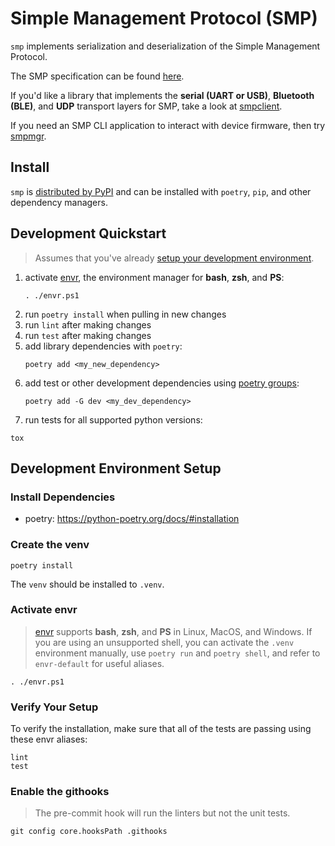 # Simple Management Protocol (SMP)

`smp` implements serialization and deserialization of the Simple Management Protocol.

The SMP specification can be found [here](https://docs.zephyrproject.org/latest/services/device_mgmt/smp_protocol.html).

If you'd like a library that implements the **serial (UART or USB)**, **Bluetooth (BLE)**, and
**UDP** transport layers for SMP, take a look at
[smpclient](https://github.com/intercreate/smpclient).

If you need an SMP CLI application to interact with device firmware, then try
[smpmgr](https://github.com/intercreate/smpmgr).

## Install

`smp` is [distributed by PyPI](https://pypi.org/project/smp/) and can be installed with `poetry`, `pip`, and other dependency managers.

## Development Quickstart

> Assumes that you've already [setup your development environment](#development-environment-setup).

1. activate [envr](https://github.com/JPhutchins/envr), the environment manager for **bash**, **zsh**, and **PS**:
   ```
   . ./envr.ps1
   ```
2. run `poetry install` when pulling in new changes
3. run `lint` after making changes
4. run `test` after making changes
5. add library dependencies with `poetry`:
   ```
   poetry add <my_new_dependency>
   ```
6. add test or other development dependencies using [poetry groups](https://python-poetry.org/docs/managing-dependencies#dependency-groups):
   ```
   poetry add -G dev <my_dev_dependency>
   ```
7.  run tests for all supported python versions:
   ```
   tox
   ```

## Development Environment Setup

### Install Dependencies

- poetry: https://python-poetry.org/docs/#installation

### Create the venv

```
poetry install
```

The `venv` should be installed to `.venv`.

### Activate envr

> [envr](https://github.com/JPhutchins/envr) supports **bash**, **zsh**, and **PS** in Linux, MacOS, and Windows.  If you are using an unsupported shell, you can activate the `.venv` environment manually, use `poetry run` and `poetry shell`, and refer to `envr-default` for useful aliases.

```
. ./envr.ps1
```

### Verify Your Setup

To verify the installation, make sure that all of the tests are passing using these envr aliases:

```
lint
test
```

### Enable the githooks

> The pre-commit hook will run the linters but not the unit tests.

```
git config core.hooksPath .githooks
```

